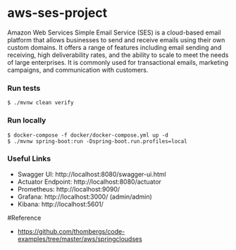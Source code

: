 # aws-ses-project

Amazon Web Services Simple Email Service (SES) is a cloud-based email platform that allows businesses to send and receive emails using their own custom domains. It offers a range of features including email sending and receiving, high deliverability rates, and the ability to scale to meet the needs of large enterprises. It is commonly used for transactional emails, marketing campaigns, and communication with customers.

### Run tests
`$ ./mvnw clean verify`

### Run locally
```
$ docker-compose -f docker/docker-compose.yml up -d
$ ./mvnw spring-boot:run -Dspring-boot.run.profiles=local
```


### Useful Links
* Swagger UI: http://localhost:8080/swagger-ui.html
* Actuator Endpoint: http://localhost:8080/actuator
* Prometheus: http://localhost:9090/
* Grafana: http://localhost:3000/ (admin/admin)
* Kibana: http://localhost:5601/

#Reference
 * https://github.com/thombergs/code-examples/tree/master/aws/springcloudses

